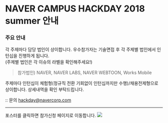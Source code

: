 # NAVER CAMPUS HACKDAY 2018 summer 안내

### 주요 안내
각 주제마다 담당 법인이 상이합니다. 우수참가자는 기술면접 후 각 주제별 법인에서 인턴십을 진행하게 됩니다.<br/>
(주제별 법인은 각 이슈의 라벨을 확인해주세요!)
> 참가법인) NAVER, NAVER LABS, NAVER WEBTOON, Works Mobile 

주제마다 인턴십이 체험형(정규직 전환 기회없이 인턴십까지만 수행)/채용전제형으로 상이합니다. 상세내역을 확인 부탁드립니다.

:: 문의 hackday@navercorp.com

---
포스터를 클릭하면 참가신청 페이지로 이동합니다.
<a href="http://bit.ly/2DGiyNu"><img src="/18onlineposter.png"></a>
